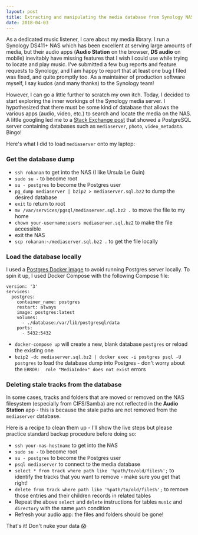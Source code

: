 ```yaml
---
layout: post
title: Extracting and manipulating the media database from Synology NAS
date: 2018-04-03
---
```

As a dedicated music listener, I care about my media library. I run a Synology DS411+ NAS
which has been excellent at serving large amounts of media, but their audio apps (**Audio Station** on
the browser, **DS audio** on mobile) inevitably have missing features that I wish I could use while
trying to locate and play music. I've submitted a few bug reports and feature requests to Synology,
and I am happy to report that at least one bug I filed was fixed, and quite promptly too. As a
maintainer of production software myself, I say kudos (and many thanks) to the Synology team!

However, I can go a little further to scratch my own itch. Today, I decided to start exploring the inner
workings of the Synology media server. I hypothesized that there must be some kind of database that
allows the various apps (audio, video, etc.) to search and locate the media on the NAS. A little googling
led me to a [Stack Exchange post](https://unix.stackexchange.com/questions/377713/postgresql-installation-on-a-synology-diskstation-ds216j-pgadminiii)
that showed a PostgreSQL server containing databases such as `mediaserver`, `photo`, `video_metadata`. Bingo!

Here's what I did to load `mediaserver` onto my laptop:

### Get the database dump
- `ssh rokanan` to get into the NAS (I like Ursula Le Guin)
- `sudo su -` to become root
- `su - postgres` to become the Postgres user
- `pg_dump mediaserver | bzip2 > mediaserver.sql.bz2` to dump the desired database
- `exit` to return to root
- `mv /var/services/pgsql/mediaserver.sql.bz2 .` to move the file to my home
- `chown your-username:users mediaserver.sql.bz2` to make the file accessible
- exit the NAS
- `scp rokanan:~/mediaserver.sql.bz2 .` to get the file locally

### Load the database locally
I used a [Postgres Docker image](https://hub.docker.com/_/postgres/) to avoid running Postgres server locally.
To spin it up, I used Docker Compose with the following Compose file:
```
version: '3'
services:
  postgres:
    container_name: postgres
    restart: always
    image: postgres:latest
    volumes:
      - ./database:/var/lib/postgresql/data
    ports:
      - 5432:5432
```
- `docker-compose up` will create a new, blank database `postgres` or reload the existing one
- `bzip2 -dc mediaserver.sql.bz2 | docker exec -i postgres psql -U postgres` to load the database dump into Postgres - don't worry about the `ERROR:  role "MediaIndex" does not exist` errors

### Deleting stale tracks from the database
In some cases, tracks and folders that are moved or removed on the NAS filesystem (especially from CIFS/Samba) are not reflected in the **Audio Station** app - this is because the stale paths are not removed from the `mediaserver` database.

Here is a recipe to clean them up - I'll show the live steps but please practice standard backup
procedure before doing so:

- `ssh your-nas-hostname` to get into the NAS
- `sudo su -` to become root
- `su - postgres` to become the Postgres user
- `psql mediaserver` to connect to the media database
- `select * from track where path like '%path/to/old/files%';` to identify the tracks that you want to remove - make sure you get that right!
- `delete from track where path like '%path/to/old/files%';` to remove those entries and their children records in related tables
- Repeat the above `select` and `delete` instructions for tables `music` and `directory` with the same `path` condition
- Refresh your audio app: the files and folders should be gone!

That's it! Don't nuke your data :scream:
